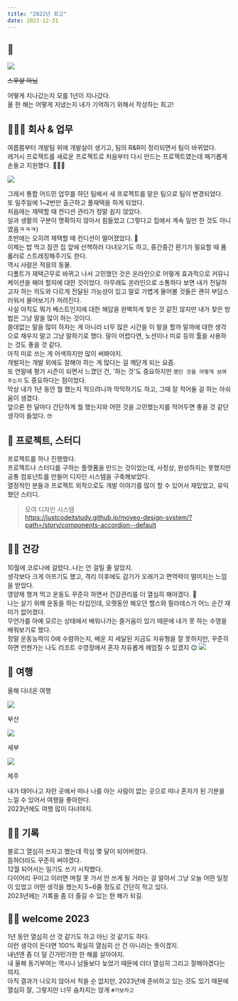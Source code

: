 ```yaml
---
title: "2022년 회고"
date: 2022-12-31
---
```


## 👐

![](https://velog.velcdn.com/images/nsunny0908/post/e951f132-82d9-4f8d-aaad-e15313f47cfe/image.png)

~~스무살 아님~~

어떻게 지나갔는지 모를 1년이 지나갔다.  
올 한 해는 어떻게 지냈는지 내가 기억하기 위해서 작성하는 회고!

## 👩🏻‍💻 회사 & 업무

여름쯤부터 개발팀 위에 개발실이 생기고, 팀의 R&R이 정리되면서 팀이 바뀌었다.  
레거시 프로젝트를 새로운 프로젝트로 처음부터 다시 만드는 프로젝트였는데 패기롭게 손들고 지원했다. 🙋🏻‍♀️

![](https://velog.velcdn.com/images/nsunny0908/post/7e8dc403-02d0-450d-82de-5869e4d8dacb/image.png)

그래서 통합 어드민 업무를 하던 팀에서 새 프로젝트를 맡은 팀으로 팀이 변경되었다.  
또 일주일에 1~2번만 출근하고 풀재택을 하게 되었다.  
처음에는 재택할 때 컨디션 관리가 정말 쉽지 않았다.  
일과 생활의 구분이 명확하지 않아서 힘들었고 (그렇다고 집에서 계속 일만 한 것도 아니였음ㅋㅋㅋ)  
초반에는 오히려 재택할 때 컨디션이 떨어졌었다. 🥲  
이제는 밥 먹고 잠깐 집 앞에 산책하러 다녀오기도 하고, 중간중간 환기가 필요할 때 폼롤러로 스트레칭해주기도 한다.  
역시 사람은 적응의 동물.  
디폴트가 재택근무로 바뀌고 나서 고민했던 것은 온라인으로 어떻게 효과적으로 커뮤니케이션을 해야 할지에 대한 것이었다.
아무래도 온라인으로 소통하다 보면 내가 전달하고자 하는 의도와 다르게 전달된 가능성이 있고 말로 가볍게 물어볼 것들은 괜히 부담스러워서 물어보기가 꺼려진다.  
사실 아직도 뭐가 베스트인지에 대한 해답을 완벽하게 찾은 것 같진 않지만 내가 찾은 방법은 그냥 말을 많이 하는 것이다.  
쓸데없는 말을 많이 하자는 게 아니라 너무 많은 시간을 이 말을 할까 말까에 대한 생각으로 채우지 말고 그냥 말하기로 했다.
말이 어렵다면, 노션이나 미로 등의 툴을 사용하는 것도 좋을 것 같다.  
아직 미로 쓰는 게 어색하지만 많이 써봐야지.  
개발자는 개발 외에도 잘해야 하는 게 많다는 걸 깨닫게 되는 요즘.  
또 연말에 평가 시즌이 되면서 느꼈던 건, '하는 것'도 중요하지만 `했던 것을 어떻게 보여주는지` 도 중요하다는 점이었다.  
막상 내가 1년 동안 뭘 했는지 적으려니까 막막하기도 하고, 그때 잘 적어둘 걸 하는 아쉬움이 생겼다.  
앞으론 한 달마다 간단하게 뭘 했는지와 어떤 것을 고민했는지를 적어두면 좋을 것 같단 생각이 들었다. 🤓

## 📙 프로젝트, 스터디

프로젝트를 하나 진행했다.  
프로젝트나 스터디를 구하는 플랫폼을 만드는 것이었는데, 사정상, 완성하지는 못했지만 공통 컴포넌트를 만들어 디자인 시스템을 구축해보았다.  
열정적인 분들과 프로젝트 외적으로도 개발 이야기를 많이 할 수 있어서 재밌었고, 유익했던 스터디.

> 모여 디자인 시스템  
> https://justcodeitstudy.github.io/moyeo-design-system/?path=/story/components-accordion--default

## 💪🏻 건강

10월에 코로나에 걸렸다..나는 안 걸릴 줄 알았지.  
생각보다 크게 아프기도 했고, 격리 이후에도 감기가 오래가고 면역력이 떨어지는 느낌을 받았다.  
영양제 챙겨 먹고 운동도 꾸준히 하면서 건강관리를 더 열심히 해야겠다. 🤒  
나는 살기 위해 운동을 하는 타입인데, 오랫동안 해오던 헬스와 필라테스가 어느 순간 재미가 없어졌다.  
무언가를 아예 모르는 상태에서 배워나가는 즐거움이 있기 때문에 내가 못 하는 수영을 배워보기로 했다.  
정말 운동능력이 0에 수렴하는지, 배운 지 세달된 지금도 자유형을 잘 못하지만, 꾸준히 하면 언젠가는 나도 리조트 수영장에서 혼자 자유롭게 헤엄칠 수 있겠지 😌
![](https://velog.velcdn.com/images/nsunny0908/post/95c3ce6a-95a9-42dd-b6d5-96cf31d83ac6/image.png)

## 🛫 여행

올해 다녀온 여행

![](https://velog.velcdn.com/images/nsunny0908/post/0d5f5bdc-e53f-4e58-aeb8-d49a40a27a9e/image.jpg)

부산

![](https://velog.velcdn.com/images/nsunny0908/post/a9526d3c-5c2c-42d6-a8f9-8cd6c6c7ec91/image.JPG)

세부

![](https://velog.velcdn.com/images/nsunny0908/post/579d9f32-e093-40fc-9795-26150e7ca9f7/image.jpg)

제주

내가 태어나고 자란 곳에서 떠나 나를 아는 사람이 없는 곳으로 떠나 혼자가 된 기분을 느낄 수 있어서 여행을 좋아한다.  
2023년에도 여행 많이 다녀야지.

## ✍🏻 기록

블로그 열심히 쓰자고 했는데 작심 몇 달이 되어버렸다.  
뜸하더라도 꾸준히 써야겠다.  
12월 되어서는 일기도 쓰기 시작했다.  
다이어리 꾸미고 이러면 며칠 못 가서 안 쓰게 될 거라는 걸 알아서 그냥 오늘 어떤 일정이 있었고 어떤 생각을 했는지 5~6줄 정도로 간단히 적고 있다.  
2023년에는 기록을 좀 더 즐길 수 있는 한 해가 되길.

## 👋🏻 welcome 2023

1년 동안 열심히 산 것 같기도 하고 아닌 것 같기도 하다.  
이런 생각이 든다면 100% 확실히 열심히 산 건 아니라는 뜻이겠지.  
내년엔 좀 더 덜 긴가민가한 한 해를 살아야지.  
내 올해 동기부여는 역시나 남들보다 늦었기 때문에 더더 열심히 그리고 잘해야겠다는 의지.  
아직 결과가 나오지 않아서 적을 순 없지만, 2023년에 준비하고 있는 것도 있기 때문에 열심히 잘, 그렇지만 너무 숨차지는 않게 `#가보자고`
